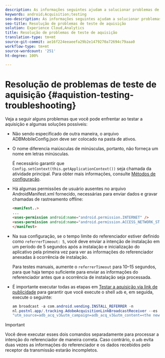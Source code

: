 ```yaml
---
description: As informações seguintes ajudam a solucionar problemas de teste de aquisição.
keywords: android;Acquisition;testing
seo-description: As informações seguintes ajudam a solucionar problemas de teste de aquisição.
seo-title: Resolução de problemas de teste de aquisição
solution: Experience Cloud,Analytics
title: Resolução de problemas de teste de aquisição
translation-type: tm+mt
source-git-commit: ae16f224eeaeefa29b2e1479270a72694c79aaa0
workflow-type: tm+mt
source-wordcount: '251'
ht-degree: 100%

---
```



# Resolução de problemas de teste de aquisição {#aquistion-testing-troubleshooting}

Veja a seguir alguns problemas que você pode enfrentar ao testar a aquisição e algumas soluções possíveis:

* Não sendo especificado de outra maneira, o arquivo ADBMobileConfig.json deve ser colocado na pasta de ativos.

* O nome diferencia maiúsculas de minúsculas, portanto, não forneça um nome em letras minúsculas.

   É necessário garantir que `Config.setContext(this.getApplicationContext())` seja chamada da atividade principal. Para obter mais informações, consulte [Métodos de configuração](https://docs.adobe.com/content/help/pt-BR/mobile-services/android/configuration-android/methods.html).

* Há algumas permissões de usuário ausentes no arquivo AndroidManifest.xml fornecido, necessárias para enviar dados e gravar chamadas de rastreamento offline:

   ```html
   <manifest..>
   ... 
   <uses-permission android:name="android.permission.INTERNET" />
   <uses-permission android:name="android.permission.ACCESS_NETWORK_STATE" />
   </manifest>
   ```

* Na sua configuração, se o tempo limite do referenciador estiver definido como `referrerTimeout: 5`, você deve enviar a intenção de instalação em um período de 5 segundos após a instalação e inicialização do aplicativo pela primeira vez para ver as informações do referenciador anexadas à ocorrência de instalação.

   Para testes manuais, aumente o `referrerTimeout` para 10–15 segundos, para que haja tempo suficiente para enviar as informações do referenciador antes que a ocorrência de instalação seja processada.

* É importante executar todas as etapas em [Testar a aquisição via link de publicidade](https://docs.adobe.com/content/help/pt-BR/mobile-services/android/acquisition-android/t-testing-marketing-link-acquisition.html) para garantir que você execute o shell `adb` e, em seguida, execute o seguinte:

   ```java
   am broadcast -a com.android.vending.INSTALL_REFERRER -n 
   nl.postnl.app/.tracking.AdobeAcquisitionLinkBroadcastReceiver --es "referrer"
   "utm_source=adb_acq_v3&utm_campaign=adb_acq_v3&utm_content=<the newly generated id at step #7>"
   ```

>[!IMPORTANT]
>
>Você deve executar esses dois comandos separadamente para processar a intenção do referenciador de maneira correta.  Caso contrário, o `adb` evita duas vezes as informações do referenciador e os dados recebidos pelo receptor da transmissão estarão incompletos.
